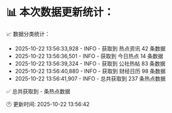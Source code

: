📊 本次数据更新统计：
==========================

📈 数据分类统计：
- 2025-10-22 13:56:33,928 - INFO - 获取到 热点资讯 42 条数据
- 2025-10-22 13:56:36,501 - INFO - 获取到 今日热点 14 条数据
- 2025-10-22 13:56:39,324 - INFO - 获取到 公社热帖 83 条数据
- 2025-10-22 13:56:40,880 - INFO - 获取到 财经日历 98 条数据
- 2025-10-22 13:56:41,907 - INFO - 总共获取到 237 条热点数据

✅ 总共获取到 - 条热点数据

🕐 更新时间: 2025-10-22 13:56:42
